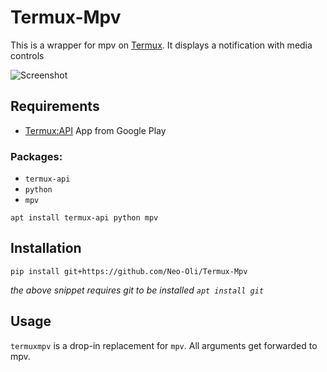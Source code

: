 # Termux-Mpv

This is a wrapper for mpv on [Termux](http://termux.com). It displays a notification with media controls

![Screenshot](/Screenshots/Notification-Media-Controls-small.png)

## Requirements

* [Termux:API](https://play.google.com/store/apps/details?id=com.termux.api) App from Google Play 

### Packages: 

* `termux-api`
* `python`
* `mpv`
```
apt install termux-api python mpv
```

## Installation

```
pip install git+https://github.com/Neo-Oli/Termux-Mpv
```
*the above snippet requires git to be installed `apt install git`*

## Usage

`termuxmpv` is a drop-in replacement for `mpv`. All arguments get forwarded to mpv.
